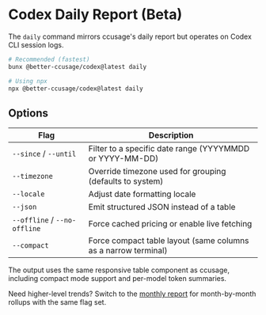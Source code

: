 # Codex Daily Report (Beta)

The `daily` command mirrors ccusage's daily report but operates on Codex CLI session logs.

```bash
# Recommended (fastest)
bunx @better-ccusage/codex@latest daily

# Using npx
npx @better-ccusage/codex@latest daily
```

## Options

| Flag                         | Description                                                    |
| ---------------------------- | -------------------------------------------------------------- |
| `--since` / `--until`        | Filter to a specific date range (YYYYMMDD or YYYY-MM-DD)       |
| `--timezone`                 | Override timezone used for grouping (defaults to system)       |
| `--locale`                   | Adjust date formatting locale                                  |
| `--json`                     | Emit structured JSON instead of a table                        |
| `--offline` / `--no-offline` | Force cached pricing or enable live fetching                   |
| `--compact`                  | Force compact table layout (same columns as a narrow terminal) |

The output uses the same responsive table component as ccusage, including compact mode support and per-model token summaries.

Need higher-level trends? Switch to the [monthly report](./monthly.md) for month-by-month rollups with the same flag set.
